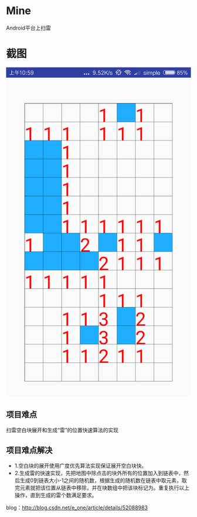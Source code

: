 # Mine
Android平台上扫雷
# 截图
![截图](/screenshot/main.png)
## 项目难点
扫雷空白块展开和生成“雷”的位置快速算法的实现
## 项目难点解决
* 1.空白块的展开使用广度优先算法实现保证展开空白块快。
* 2.生成雷的快速实现，先把地图中除点击的块外所有的位置加入到链表中，然后生成0到链表大小-1之间的随机数，根据生成的随机数在链表中取元素，取完元素就把该位置从链表中移除，并在块数组中把该块标记为。重复执行以上操作，直到生成的雷个数满足要求。

blog：http://blog.csdn.net/e_one/article/details/52088983

